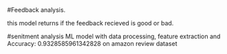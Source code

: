 #Feedback analysis.

this model returns if the feedback recieved is good or bad.

#senitment analysis
ML model with data processing, feature extraction and Accuracy: 0.9328585961342828 on amazon review dataset
